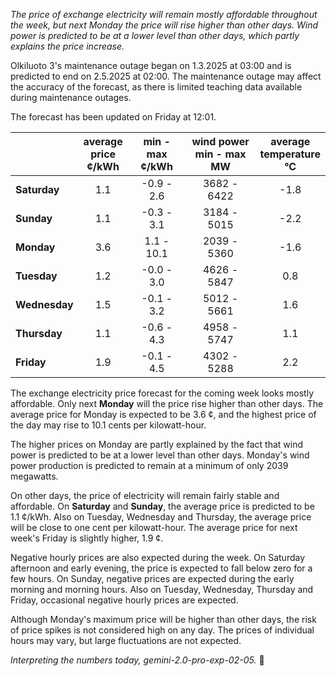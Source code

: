 *The price of exchange electricity will remain mostly affordable throughout the week, but next Monday the price will rise higher than other days. Wind power is predicted to be at a lower level than other days, which partly explains the price increase.*

Olkiluoto 3's maintenance outage began on 1.3.2025 at 03:00 and is predicted to end on 2.5.2025 at 02:00. The maintenance outage may affect the accuracy of the forecast, as there is limited teaching data available during maintenance outages.

The forecast has been updated on Friday at 12:01.

|   | average<br>price<br>¢/kWh | min - max<br>¢/kWh | wind power<br>min - max<br>MW | average<br>temperature<br>°C |
|:-------------|:----------------:|:----------------:|:-------------:|:-------------:|
| **Saturday**  | 1.1  | -0.9 - 2.6  | 3682 - 6422 | -1.8 |
| **Sunday** | 1.1  | -0.3 - 3.1  | 3184 - 5015 | -2.2 |
| **Monday** | 3.6  | 1.1 - 10.1 | 2039 - 5360 | -1.6 |
| **Tuesday**   | 1.2  | -0.0 - 3.0  | 4626 - 5847 |  0.8 |
| **Wednesday**| 1.5  | -0.1 - 3.2  | 5012 - 5661 |  1.6 |
| **Thursday**   | 1.1  | -0.6 - 4.3  | 4958 - 5747 |  1.1 |
| **Friday** | 1.9  | -0.1 - 4.5  | 4302 - 5288 |  2.2 |

The exchange electricity price forecast for the coming week looks mostly affordable. Only next **Monday** will the price rise higher than other days. The average price for Monday is expected to be 3.6 ¢, and the highest price of the day may rise to 10.1 cents per kilowatt-hour.

The higher prices on Monday are partly explained by the fact that wind power is predicted to be at a lower level than other days. Monday's wind power production is predicted to remain at a minimum of only 2039 megawatts.

On other days, the price of electricity will remain fairly stable and affordable. On **Saturday** and **Sunday**, the average price is predicted to be 1.1 ¢/kWh. Also on Tuesday, Wednesday and Thursday, the average price will be close to one cent per kilowatt-hour. The average price for next week's Friday is slightly higher, 1.9 ¢.

Negative hourly prices are also expected during the week. On Saturday afternoon and early evening, the price is expected to fall below zero for a few hours. On Sunday, negative prices are expected during the early morning and morning hours. Also on Tuesday, Wednesday, Thursday and Friday, occasional negative hourly prices are expected.

Although Monday's maximum price will be higher than other days, the risk of price spikes is not considered high on any day. The prices of individual hours may vary, but large fluctuations are not expected.

*Interpreting the numbers today, gemini-2.0-pro-exp-02-05.* 🍃

